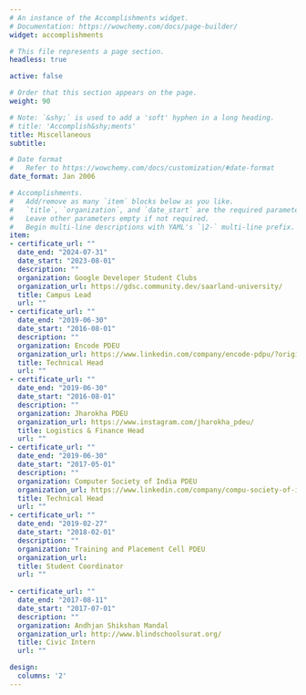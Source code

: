 ```yaml
---
# An instance of the Accomplishments widget.
# Documentation: https://wowchemy.com/docs/page-builder/
widget: accomplishments

# This file represents a page section.
headless: true

active: false

# Order that this section appears on the page.
weight: 90

# Note: `&shy;` is used to add a 'soft' hyphen in a long heading.
# title: 'Accomplish&shy;ments'
title: Miscellaneous
subtitle:

# Date format
#   Refer to https://wowchemy.com/docs/customization/#date-format
date_format: Jan 2006

# Accomplishments.
#   Add/remove as many `item` blocks below as you like.
#   `title`, `organization`, and `date_start` are the required parameters.
#   Leave other parameters empty if not required.
#   Begin multi-line descriptions with YAML's `|2-` multi-line prefix.
item:
- certificate_url: ""
  date_end: "2024-07-31"
  date_start: "2023-08-01"
  description: ""
  organization: Google Developer Student Clubs
  organization_url: https://gdsc.community.dev/saarland-university/
  title: Campus Lead
  url: ""
- certificate_url: ""
  date_end: "2019-06-30"
  date_start: "2016-08-01"
  description: ""
  organization: Encode PDEU
  organization_url: https://www.linkedin.com/company/encode-pdpu/?originalSubdomain=in
  title: Technical Head
  url: ""
- certificate_url: ""
  date_end: "2019-06-30"
  date_start: "2016-08-01"
  description: ""
  organization: Jharokha PDEU
  organization_url: https://www.instagram.com/jharokha_pdeu/
  title: Logistics & Finance Head
  url: ""
- certificate_url: ""
  date_end: "2019-06-30"
  date_start: "2017-05-01"
  description: ""
  organization: Computer Society of India PDEU
  organization_url: https://www.linkedin.com/company/compu-society-of-india-pdpu/?originalSubdomain=in
  title: Technical Head
  url: ""
- certificate_url: ""
  date_end: "2019-02-27"
  date_start: "2018-02-01"
  description: ""
  organization: Training and Placement Cell PDEU
  organization_url: 
  title: Student Coordinator
  url: ""
  
- certificate_url: ""
  date_end: "2017-08-11"
  date_start: "2017-07-01"
  description: ""
  organization: Andhjan Shikshan Mandal
  organization_url: http://www.blindschoolsurat.org/
  title: Civic Intern
  url: ""

design:
  columns: '2' 
---
```

